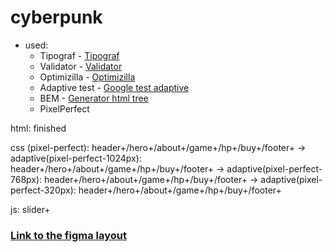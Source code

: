 # cyberpunk

* used:
  * Tipograf - [Tipograf](https://www.artlebedev.ru/typograf/)
  * Validator - [Validator](https://validator.w3.org/)
  * Optimizilla - [Optimizilla](https://imagecompressor.com/ru/)
  * Adaptive test - [Google test adaptive](https://search.google.com/test/mobile-friendly?hl=ru)
  * BEM - [Generator html tree](https://yoksel.github.io/html-tree/)
  * PixelPerfect

html: finished

css (pixel-perfect): header+/hero+/about+/game+/hp+/buy+/footer+ -> adaptive(pixel-perfect-1024px): header+/hero+/about+/game+/hp+/buy+/footer+ -> adaptive(pixel-perfect-768px): header+/hero+/about+/game+/hp+/buy+/footer+ -> adaptive(pixel-perfect-320px): header+/hero+/about+/game+/hp+/buy+/footer+ 

js: slider+

### [Link to the figma layout](https://www.figma.com/file/vnCVeaAqqo7TF2aOhuF3Ki/Cyberpunk?node-id=12%3A230&mode=dev)
